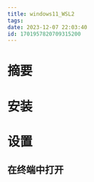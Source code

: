 ```yaml
---
title: windows11_WSL2
tags: 
date: 2023-12-07 22:03:40
id: 1701957820709315200
---
```

# 摘要





# 安装



# 设置

## 在终端中打开
